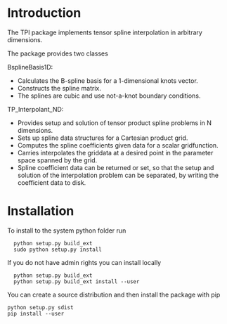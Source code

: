 # Introduction

The TPI package implements tensor spline interpolation in arbitrary dimensions.

The package provides two classes

BsplineBasis1D: 
  * Calculates the B-spline basis for a 1-dimensional knots vector.
  * Constructs the spline matrix.
  * The splines are cubic and use not-a-knot boundary conditions.

TP_Interpolant_ND:
  * Provides setup and solution of tensor product spline problems in N dimensions.
  * Sets up spline data structures for a Cartesian product grid.
  * Computes the spline coefficients given data for a scalar gridfunction.
  * Carries interpolates the griddata at a desired point in the parameter space 
    spanned by the grid.
  * Spline coefficient data can be returned or set, so that the setup and solution of 
    the interpolation problem can be separated, by writing the coefficient data to disk.

# Installation

To install to the system python folder run

```
  python setup.py build_ext
  sudo python setup.py install
```

If you do not have admin rights you can install locally

```
  python setup.py build_ext
  python setup.py build_ext install --user
```

You can create a source distribution and then install the package with pip
```
python setup.py sdist
pip install --user
```

